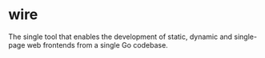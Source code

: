 # wire
The single tool that enables the development of static, dynamic and single-page web frontends from a single Go codebase.
